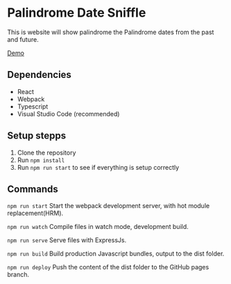 # Palindrome Date Sniffle

This is website will show palindrome the Palindrome dates from the past and future.

[Demo](https://stevenkoerts.nl/palindrome-sniffle)

## Dependencies 
- React
- Webpack
- Typescript
- Visual Studio Code (recommended)

## Setup stepps 
1. Clone the repository 
2. Run `npm install`
3. Run `npm run start` to see if everything is setup correctly

## Commands 
`npm run start` Start the webpack development server, with hot module replacement(HRM). 

`npm run watch` Compile files in watch mode, development build. 

`npm run serve` Serve files with ExpressJs. 

`npm run build` Build production Javascript bundles, output to the dist folder. 

`npm run deploy` Push the content of the dist folder to the GitHub pages branch.
